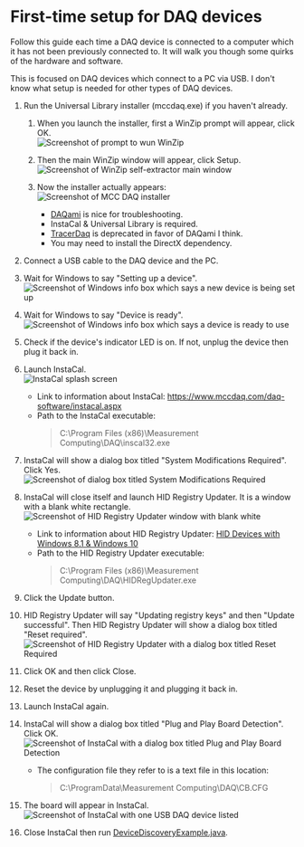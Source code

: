 # First-time setup for DAQ devices 

Follow this guide each time a DAQ device is connected to a computer which it has not been previously connected to. It will walk you though some quirks of the hardware and software.

This is focused on DAQ devices which connect to a PC via USB. I don't know what setup is needed for other types of DAQ devices.

1. Run the Universal Library installer (mccdaq.exe) if you haven't already.

   1. When you launch the installer, first a WinZip prompt will appear, click OK.  
   ![Screenshot of prompt to wun WinZip](img/for-first-time-setup/installer/01-WinZip-prompt.png)

   1. Then the main WinZip window will appear, click Setup.  
   ![Screenshot of WinZip self-extractor main window](img/for-first-time-setup/installer/02-WinZip-main-window.png)

   11. Now the installer actually appears:  
   ![Screenshot of MCC DAQ installer](img/for-first-time-setup/installer/03-MCC-DAQ-installer.png)
       * [DAQami](https://www.mccdaq.com/daq-software/DAQami.aspx) is nice for troubleshooting.
       * InstaCal & Universal Library is required.
       * [TracerDaq](https://www.mccdaq.com/daq-software/tracerdaq-series.aspx) is deprecated in favor of DAQami I think.
       * You may need to install the DirectX dependency.

1. Connect a USB cable to the DAQ device and the PC.

1. Wait for Windows to say "Setting up a device".  
   ![Screenshot of Windows info box which says a new device is being set up](img/for-first-time-setup/01-windows-setting-up-a-device.png)

1. Wait for Windows to say "Device is ready".  
   ![Screenshot of Windows info box which says a device is ready to use](img/for-first-time-setup/02-windows-device-is-ready.png)
   
1. Check if the device's indicator LED is on. If not, unplug the device then plug it back in.

1. Launch InstaCal.  
   ![InstaCal splash screen](img/for-first-time-setup/instacal-splash-screen.bmp)
    * Link to information about InstaCal: https://www.mccdaq.com/daq-software/instacal.aspx
    * Path to the InstaCal executable:
      > C:\Program Files (x86)\Measurement Computing\DAQ\inscal32.exe
    

1. InstaCal will show a dialog box titled "System Modifications Required". Click Yes.  
   ![Screenshot of dialog box titled System Modifications Required](img/for-first-time-setup/03-instacal-system-modifications-required.png)

1. InstaCal will close itself and launch HID Registry Updater. It is a window with a blank white rectangle.  
   ![Screenshot of HID Registry Updater window with blank white ](img/for-first-time-setup/04-hid-registry-updater-before-running.png)
    * Link to information about HID Registry Updater: [HID Devices with Windows 8.1 & Windows 10](https://kb.mccdaq.com/KnowledgebaseArticle50499.aspx)
    * Path to the HID Registry Updater executable:
       > C:\Program Files (x86)\Measurement Computing\DAQ\HIDRegUpdater.exe

1. Click the Update button.

1. HID Registry Updater will say "Updating registry keys" and then "Update successful". Then HID Registry Updater will show a dialog box titled "Reset required".  
   ![Screenshot of HID Registry Updater with a dialog box titled Reset Required](img/for-first-time-setup/05-hid-registry-updater-finished.png)

1. Click OK and then click Close.

1. Reset the device by unplugging it and plugging it back in.

1. Launch InstaCal again.

1. InstaCal will show a dialog box titled "Plug and Play Board Detection". Click OK.
   ![Screenshot of InstaCal with a dialog box titled Plug and Play Board Detection](img/for-first-time-setup/06-instacal-plug-and-play-board-detected.png)
    * The configuration file they refer to is a text file in this location:
      > C:\ProgramData\Measurement Computing\DAQ\CB.CFG

1. The board will appear in InstaCal.  
   ![Screenshot of InstaCal with one USB DAQ device listed](img/for-first-time-setup/07-instacal-board-added.png)

1. Close InstaCal then run [DeviceDiscoveryExample.java](src/main/java/xyz/froud/jmccul_examples/DeviceDiscoveryExample.java).
